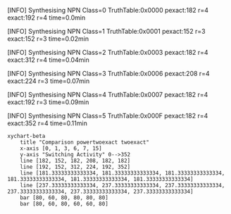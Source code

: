 [INFO] Synthesising NPN Class=0 TruthTable:0x0000 pexact:182 r=4 exact:192 r=4 time=0.0min 

[INFO] Synthesising NPN Class=1 TruthTable:0x0001 pexact:152 r=3 exact:152 r=3 time=0.02min 

[INFO] Synthesising NPN Class=2 TruthTable:0x0003 pexact:182 r=4 exact:312 r=4 time=0.04min 

[INFO] Synthesising NPN Class=3 TruthTable:0x0006 pexact:208 r=4 exact:224 r=3 time=0.07min 

[INFO] Synthesising NPN Class=4 TruthTable:0x0007 pexact:182 r=4 exact:192 r=3 time=0.09min 

[INFO] Synthesising NPN Class=5 TruthTable:0x000F pexact:182 r=4 exact:352 r=4 time=0.11min 

```mermaid
xychart-beta
    title "Comparison powertwoexact twoexact"
    x-axis [0, 1, 3, 6, 7, 15]
    y-axis "Switching Activity" 0-->352
    line [182, 152, 182, 208, 182, 182]
    line [192, 152, 312, 224, 192, 352]
    line [181.33333333333334, 181.33333333333334, 181.33333333333334, 181.33333333333334, 181.33333333333334, 181.33333333333334]
    line [237.33333333333334, 237.33333333333334, 237.33333333333334, 237.33333333333334, 237.33333333333334, 237.33333333333334]
    bar [80, 60, 80, 80, 80, 80]
    bar [80, 60, 80, 60, 60, 80]
```

